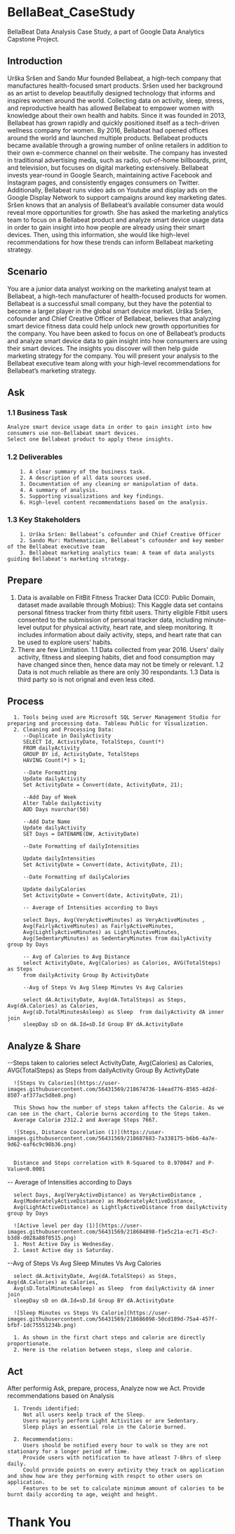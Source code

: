 # BellaBeat_CaseStudy
BellaBeat Data Analysis Case Study, a part of Google Data Analytics Capstone Project.

## Introduction
Urška Sršen and Sando Mur founded Bellabeat, a high-tech company that manufactures health-focused smart products. Sršen used her background as an artist to develop beautifully designed technology that informs and inspires women around the world. Collecting data on activity, sleep, stress, and reproductive health has allowed Bellabeat to empower women with knowledge about their own health and habits. Since it was founded in 2013, Bellabeat has grown rapidly and quickly positioned itself as a tech-driven wellness company for women. 
By 2016, Bellabeat had opened offices around the world and launched multiple products. Bellabeat products became available through a growing number of online retailers in addition to their own e-commerce channel on their website. The company has invested in traditional advertising media, such as radio, out-of-home billboards, print, and television, but focuses on digital marketing extensively. Bellabeat invests year-round in Google Search, maintaining active Facebook and Instagram pages, and consistently engages consumers on Twitter. Additionally, Bellabeat runs video ads on Youtube and display ads on the Google Display Network to support campaigns around key marketing dates. 
Sršen knows that an analysis of Bellabeat’s available consumer data would reveal more opportunities for growth. She has asked the marketing analytics team to focus on a Bellabeat product and analyze smart device usage data in order to gain insight into how people are already using their smart devices. Then, using this information, she would like high-level recommendations for how these trends can inform Bellabeat marketing strategy. 

## Scenario
You are a junior data analyst working on the marketing analyst team at Bellabeat, a high-tech manufacturer of health-focused products for women. Bellabeat is a successful small company, but they have the potential to become a larger player in the global smart device market. Urška Sršen, cofounder and Chief Creative Officer of Bellabeat, believes that analyzing smart device fitness data could help unlock new growth opportunities for the company. You have been asked to focus on one of Bellabeat’s products and analyze smart device data to gain insight into how consumers are using their smart devices. The insights you discover will then help guide marketing strategy for the company. You will present your analysis to the Bellabeat executive team along with your high-level recommendations for Bellabeat’s marketing strategy.

## Ask
   ### 1.1 Business Task
    Analyze smart device usage data in order to gain insight into how consumers use non-Bellabeat smart devices.
    Select one Bellabeat product to apply these insights.
    
   ### 1.2 Deliverables
        1. A clear summary of the business task.
        2. A description of all data sources used.
        3. Documentation of any cleaning or manipulation of data.
        4. A summary of analysis.
        5. Supporting visualizations and key findings.
        6. High-level content recommendations based on the analysis.
        
    
   ### 1.3 Key Stakeholders
        1. Urška Sršen: Bellabeat’s cofounder and Chief Creative Officer
        2. Sando Mur: Mathematician, Bellabeat’s cofounder and key member of the Bellabeat executive team
        3. Bellabeat marketing analytics team: A team of data analysts guiding Bellabeat's marketing strategy.
        
## Prepare
   1. Data is available on FitBit Fitness Tracker Data (CC0: Public Domain, dataset made available through Mobius): This Kaggle data set contains personal fitness           tracker from thirty fitbit users. Thirty eligible Fitbit users consented to the submission of personal tracker data, including minute-level output for                 physical activity, heart rate, and sleep monitoring. It includes information about daily activity, steps, and heart rate that can be used to explore users’             habits. 
   2. There are few Limitation. 
      1.1 Data collected from year 2016. Users' daily activity, fitness and sleeping habits, diet and food consumption may have changed since then, hence data may not           be timely or relevant.
      1.2 Data is not much reliable as there are only 30 respondants.
      1.3 Data is third party so is not orignal and even less cited.
      
## Process
      1. Tools being used are Microsoft SQL Server Management Studio for preparing and processing data. Tableau Public for Visualization.
      2. Cleaning and Processing Data:
         --Duplicate in DailyActivity
         SELECT Id, ActivityDate, TotalSteps, Count(*)
         FROM dailyActivity
         GROUP BY id, ActivityDate, TotalSteps
         HAVING Count(*) > 1;

         --Date Formatting
         Update dailyActivity
         Set ActivityDate = Convert(date, ActivityDate, 21);

         --Add Day of Week
         Alter Table dailyActivity
         ADD Days nvarchar(50)

         --Add Date Name
         Update dailyActivity
         SET Days = DATENAME(DW, ActivityDate)

         --Date Formatting of dailyIntensities

         Update dailyIntensities
         Set ActivityDate = Convert(date, ActivityDate, 21);

         --Date Formatting of dailyCalories

         Update dailyCalories
         Set ActivityDate = Convert(date, ActivityDate, 21);

         -- Average of Intensities according to Days

         select Days, Avg(VeryActiveMinutes) as VeryActiveMinutes , 
         Avg(FairlyActiveMinutes) as FairlyActiveMinutes, 
         Avg(LightlyActiveMinutes) as LightlyActiveMinutes, 
         Avg(SedentaryMinutes) as SedentaryMinutes from dailyActivity group by Days

         -- Avg of Calories to Avg Distance
         select ActivityDate, Avg(Calories) as Calories, AVG(TotalSteps) as Steps 
         from dailyActivity Group By ActivityDate

         --Avg of Steps Vs Avg Sleep Minutes Vs Avg Calories

         select dA.ActivityDate, Avg(dA.TotalSteps) as Steps, Avg(dA.Calories) as Calories,
         Avg(sD.TotalMinutesAsleep) as Sleep  from dailyActivity dA inner join 
         sleepDay sD on dA.Id=sD.Id Group BY dA.ActivityDate

## Analyze & Share
   --Steps taken to calories
      select ActivityDate, Avg(Calories) as Calories, AVG(TotalSteps) as Steps 
      from dailyActivity Group By ActivityDate
   
      ![Steps Vs Calories](https://user-images.githubusercontent.com/56431569/218674736-14ead776-8565-4d2d-8507-af377ac5d8e8.png)
   
      This Shows how the number of steps taken affects the Calorie. As we can see in the chart, Calorie burns according to the Steps taken.
      Average Calorie 2312.2 and Average Steps 7667.
      
      ![Steps, Distance Coorelation (1)](https://user-images.githubusercontent.com/56431569/218687683-7a338175-b6b6-4a7e-9d62-eaf6c9c98b36.png)

      
      Distance and Steps correlation with R-Squared to 0.970047 and P-Value<0.0001

  
  -- Average of Intensities according to Days

      select Days, Avg(VeryActiveDistance) as VeryActiveDistance , 
      Avg(ModeratelyActiveDistance) as ModeratelyActiveDistance, 
      Avg(LightActiveDistance) as LightlyActiveDistance from dailyActivity group by Days
      
      ![Active level per day (1)](https://user-images.githubusercontent.com/56431569/218684898-f1e5c21a-ec71-45c7-b3d8-d028a88f0515.png)
      1. Most Active Day is Wednesday.
      2. Least Active day is Saturday.
      
  --Avg of Steps Vs Avg Sleep Minutes Vs Avg Calories

      select dA.ActivityDate, Avg(dA.TotalSteps) as Steps, Avg(dA.Calories) as Calories,
      Avg(sD.TotalMinutesAsleep) as Sleep  from dailyActivity dA inner join 
      sleepDay sD on dA.Id=sD.Id Group BY dA.ActivityDate
      
      ![Sleep Minutes vs Steps Vs Calorie](https://user-images.githubusercontent.com/56431569/218686098-50cd189d-75a4-457f-bfbf-1dc75551234b.png)
      
      1. As shown in the first chart steps and calorie are directly proportionate. 
      2. Here is the relation between steps, sleep and calorie.
      
      
## Act

After performig Ask, prepare, process, Analyze now we Act. Provide recommendations based on Analysis

      1. Trends identified:
         Not all users keelp track of the Sleep.
         Users majorly perform Light Activities or are Sedentary.
         Sleep plays an essential role in the Calorie burned.
         
      2. Recommendations:
         Users should be notified every hour to walk so they are not stationary for a longer period of time.
         Provide users with notification to have atleast 7-8hrs of sleep daily.
         Could provide points on every avtivity they track on application and show how are they performing with respct to other users on application.
         Features to be set to calculate minimum amount of calories to be burnt daily according to age, weight and height.
         
         
         
         
         
# Thank You
      
      
      
      
